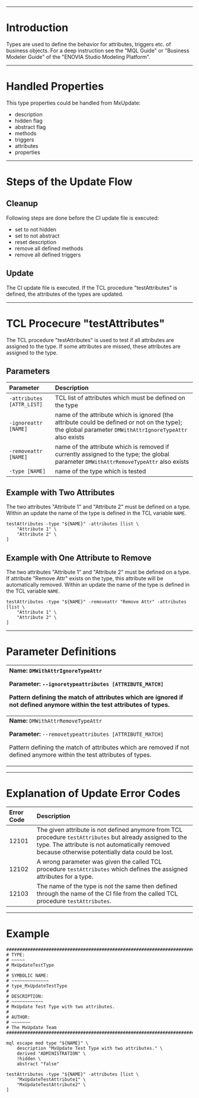 


---


# Introduction #
Types are used to define the behavior for attributes, triggers etc. of business
objects. For a deep instruction see the "MQL Guide" or "Business Modeler Guide"
of the "ENOVIA Studio Modeling Platform".


---


# Handled Properties #
This type properties could be handled from MxUpdate:
  * description
  * hidden flag
  * abstract flag
  * methods
  * triggers
  * attributes
  * properties


---


# Steps of the Update Flow #

## Cleanup ##
Following steps are done before the CI update file is executed:
  * set to not hidden
  * set to not abstract
  * reset description
  * remove all defined methods
  * remove all defined triggers

## Update ##
The CI update file is executed. If the TCL procedure "testAttributes" is
defined, the attributes of the types are updated.


---


# TCL Procecure "testAttributes" #
The TCL procedure "testAttributes" is used to test if all attributes are
assigned to the type. If some attributes are missed, these attributes are
assigned to the type.

## Parameters ##
| **Parameter**                      | **Description** |
|:-----------------------------------|:----------------|
| `‑attributes [ATTR_LIST]`          | TCL list of attributes which must be defined on the type |
| `‑ignoreattr [NAME]`               | name of the attribute which is ignored (the attribute could be defined or not on the type); the global parameter `DMWithAttrIgnoreTypeAttr` also exists |
| `‑removeattr [NAME]`               | name of the attribute which is removed if currently assigned to the type; the global parameter `DMWithAttrRemoveTypeAttr` also exists |
| `‑type [NAME]`                     | name of the type which is tested |

## Example with Two Attributes ##
The two attributes "Attribute 1" and "Attribute 2" must be defined on a type.
Within an update the name of the type is defined in the TCL variable `NAME`.
```
testAttributes -type "${NAME}" -attributes [list \
    "Attribute 1" \
    "Attribute 2" \
]
```

## Example with One Attribute to Remove ##
The two attributes "Attribute 1" and "Attribute 2" must be defined on a type.
If attribute "Remove Attr" exists on the type, this attribute will be
automatically removed. Within an update the name of the type is defined in the TCL
variable `NAME`.
```
testAttributes -type "${NAME}" -removeattr "Remove Attr" -attributes [list \
    "Attribute 1" \
    "Attribute 2" \
]
```


---


# Parameter Definitions #
| **Name:** `DMWithAttrIgnoreTypeAttr`         <p><b>Parameter:</b> <code>‑‑ignoretypeattributes [ATTRIBUTE_MATCH]</code> </p><p>Pattern defining the match of attributes which are ignored if not defined anymore within the test attributes of types.</p> |
|:----------------------------------------------------------------------------------------------------------------------------------------------------------------------------------------------------------------------------------------------------------|
| **Name:** `DMWithAttrRemoveTypeAttr`         <p><b>Parameter:</b> <code>‑‑removetypeattributes [ATTRIBUTE_MATCH]</code> </p><p>Pattern defining the match of attributes which are removed if not defined anymore within the test attributes of types.</p> |


---


# Explanation of Update Error Codes #
| **Error Code** | **Description** |
|:---------------|:----------------|
| 12101          | The given attribute is not defined anymore from TCL procedure `testAttributes` but already assigned to the type. The attribute is not automatically removed because otherwise potentially data could be lost. |
| 12102          | A wrong parameter was given the called TCL procedure `testAttributes` which defines the assigned attributes for a type. |
| 12103          | The name of the type is not the same then defined through the name of the CI file from the called TCL procedure `testAttributes`. |


---


# Example #
```
################################################################################
# TYPE:
# ~~~~~
# MxUpdateTestType
#
# SYMBOLIC NAME:
# ~~~~~~~~~~~~~~
# type_MxUpdateTestType
#
# DESCRIPTION:
# ~~~~~~~~~~~~
# MxUpdate Test Type with two attributes.
#
# AUTHOR:
# ~~~~~~~
# The MxUpdate Team
################################################################################

mql escape mod type "${NAME}" \
    description "MxUpdate Test Type with two attributes." \
    derived "ADMINISTRATION" \
    !hidden \
    abstract "false"

testAttributes -type "${NAME}" -attributes [list \
    "MxUpdateTestAttribute1" \
    "MxUpdateTestAttribute2" \
]
```

